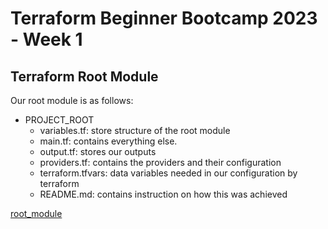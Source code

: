 # Terraform Beginner Bootcamp 2023 - Week 1

## Terraform Root Module

Our root module is as follows:

- PROJECT_ROOT
   - variables.tf: store structure of the root module
   - main.tf: contains everything else.
   - output.tf: stores our outputs
   - providers.tf: contains the providers and their configuration
   - terraform.tfvars: data variables needed in our configuration by terraform
   - README.md: contains instruction on how this was achieved
 
[root_module](https://developer.hashicorp.com/terraform/language/modules/develop/structure)
